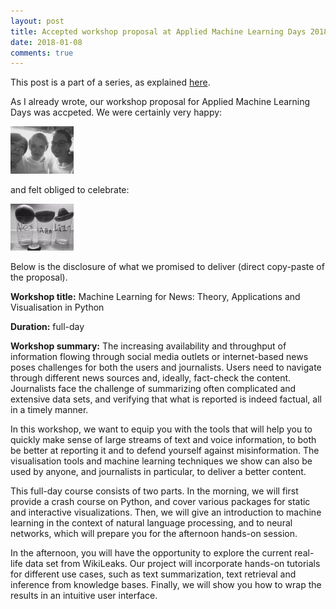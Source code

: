 ```yaml
---
layout: post
title: Accepted workshop proposal at Applied Machine Learning Days 2018
date: 2018-01-08
comments: true
---
```


This post is a part of a series, as explained [here](https://elizavetasemenova.github.io/blog/2018/01/07/Teaching-a-workshop-on-DL-for-NLP).

As I already wrote, our workshop proposal for Applied Machine Learning Days was accpeted. We were certainly very happy:
<p>
<img src="/images/AlexMariaLiza.jpg" width="20%">
</p>
and felt obliged to celebrate:
<p>
<img src="/images/Tequila.jpg" width="20%">
</p>
Below is the disclosure of what we promised to deliver (direct copy-paste of the proposal). 

**Workshop title:** Machine Learning for News: Theory, Applications and Visualisation in Python

**Duration:** full-day

**Workshop summary:** The increasing availability and throughput of information flowing through social media outlets or internet-based news poses challenges for both the users and journalists. Users need to navigate through different news sources and, ideally, fact-check the content. Journalists face the challenge of summarizing often complicated and extensive data sets, and verifying that what is reported is indeed factual, all in a timely manner.

In this workshop, we want to equip you with the tools that will help you to quickly make sense of large streams of text and voice information, to both be better at reporting it and to defend yourself against misinformation. The visualisation tools and machine learning techniques we show can also be used by anyone, and journalists in particular, to deliver a better content.

This full-day course consists of two parts. In the morning, we will first provide a crash course on Python, and cover various packages for static and interactive visualizations. Then, we will give an introduction to machine learning in the context of natural language processing, and to neural networks, which will prepare you for the afternoon hands-on session.

In the afternoon, you will have the opportunity to explore the current real-life data set from WikiLeaks. Our project will incorporate hands-on tutorials for different use cases, such as text summarization, text retrieval and inference from knowledge bases. Finally, we will show you how to wrap the results in an intuitive user interface.

